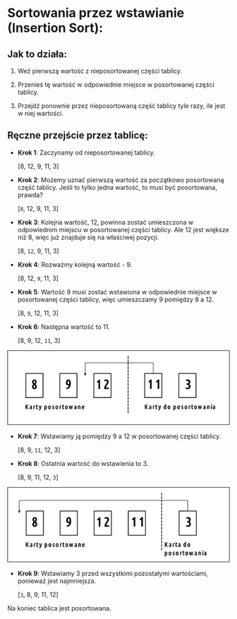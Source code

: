 # Sortowania przez wstawianie (Insertion Sort):

## Jak to działa:

1. Weź pierwszą wartość z nieposortowanej części tablicy.

2. Przenieś tę wartość w odpowiednie miejsce w posortowanej części tablicy.

3. Przejdź ponownie przez nieposortowaną część tablicy tyle razy, ile jest w niej wartości.

## Ręczne przejście przez tablicę:

- **Krok 1**: Zaczynamy od nieposortowanej tablicy.

    [8, 12, 9, 11, 3]

- **Krok 2**: Możemy uznać pierwszą wartość za początkowo posortowaną część tablicy. Jeśli to tylko jedna wartość, to musi być posortowana, prawda?

    [```8```, 12, 9, 11, 3]

- **Krok 3**: Kolejna wartość, 12, powinna zostać umieszczona w odpowiednim miejscu w posortowanej części tablicy. Ale 12 jest większe niż 8, więc już znajduje się na właściwej pozycji.

    [8, ```12```, 9, 11, 3]

- **Krok 4**: Rozważmy kolejną wartość - 9.

    [8, 12, ```9```, 11, 3]

- **Krok 5**: Wartość 9 musi zostać wstawiona w odpowiednie miejsce w posortowanej części tablicy, więc umieszczamy 9 pomiędzy 8 a 12.

    [8, ```9```, 12, 11, 3]

- **Krok 6**: Następna wartość to 11.

    [8, 9, 12, ```11```, 3]

<img src="karty_2.png">    

- **Krok 7**: Wstawiamy ją pomiędzy 9 a 12 w posortowanej części tablicy.

    [8, 9, ```11```, 12, 3]

- **Krok 8**: Ostatnia wartość do wstawienia to 3.

    [8, 9, 11, 12, ```3```]

<img src="karty_1.png">        

- **Krok 9**: Wstawiamy 3 przed wszystkimi pozostałymi wartościami, ponieważ jest najmniejsza.

    [```3```, 8, 9, 11, 12]

Na koniec tablica jest posortowana.

